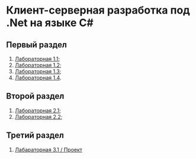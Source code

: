 # Клиент-серверная разработка под .Net на языке C#

## Первый раздел

1. [Лабораторная 1.1](ClientServer/MultuTread/Lab01.cs);
2. [Лабораторная 1.2](ClientServer/MultuTread/Lab02.cs);
3. [Лабораторная 1.3](ClientServer/MultuTread/Lab03.cs);
4. [Лабораторная 1.4](ClientServer/MultuTread/Lab04.cs).

## Второй раздел

1. [Лабораторная 2.1](ClientServer/EFC1/);
2. [Лабораторная 2.2](ClientServer/Lab_2_2/);

## Третий раздел

1. [Лабараторная 3.1 / Проект](ClientServer/Project/)